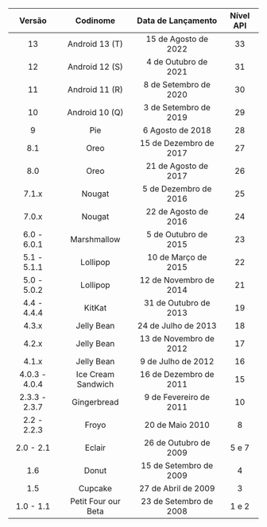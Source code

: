 | **Versão** | **Codinome** | **Data de Lançamento** | **Nível API** |
|:------:|:--------:|:------------------:|:---------:|
|13|Android 13 (T)|15 de Agosto de 2022|33|
|12|Android 12 (S)|4 de Outubro de 2021|31|
|11|Android 11 (R)|8 de Setembro de 2020|30|
|10|Android 10 (Q)|3 de Setembro de 2019|29|
|9|Pie|6 Agosto de 2018|28|
|8.1|Oreo|15 de Dezembro de 2017|27|
|8.0|Oreo|21 de Agosto de 2017|26|
|7.1.x|Nougat|5 de Dezembro de 2016|25|
|7.0.x|Nougat|22 de Agosto de 2016|24|
|6.0 - 6.0.1|Marshmallow|5 de Outubro de 2015|23|
|5.1 - 5.1.1|Lollipop|10 de Março de 2015|22|
|5.0 - 5.0.2|Lollipop|12 de Novembro de 2014|21|
|4.4 - 4.4.4|KitKat|31 de Outubro de 2013|19|
|4.3.x|Jelly Bean|24 de Julho de 2013|18|
|4.2.x|Jelly Bean|13 de Novembro de 2012|17|
|4.1.x|Jelly Bean|9 de Julho de 2012|16|
|4.0.3 - 4.0.4|Ice Cream Sandwich|16 de Dezembro de 2011|15|
|2.3.3 - 2.3.7|Gingerbread|9 de Fevereiro de 2011|10|
|2.2 - 2.2.3|Froyo|20 de Maio 2010|8|
|2.0 - 2.1|Eclair|26 de Outubro de 2009|5 e 7|
|1.6|Donut|15 de Setembro de 2009|4|
|1.5|Cupcake|27 de Abril de 2009|3|
|1.0 - 1.1|Petit Four our Beta|23 de Setembro de 2008|1 e 2|
